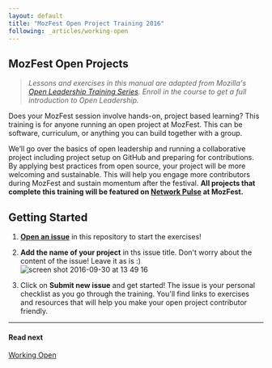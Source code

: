 ```yaml
---
layout: default
title: "MozFest Open Project Training 2016"
following: _articles/working-open
---
```


## MozFest Open Projects


> *Lessons and exercises in this manual are adapted from Mozilla's [Open Leadership Training Series](https://mozilla.teachable.com/p/mozilla-open-leadership-training-series). Enroll in the course to get a full introduction to Open Leadership.*


Does your MozFest session involve hands-on, project based learning? This training is for anyone running an open project at MozFest. This can be software, curriculum, or anything you can build together with a group.

We’ll go over the basics of open leadership and running a collaborative project including project setup on GitHub and preparing for contributions. By applying best practices from open source, your project will be more welcoming and sustainable. This will help you engage more contributors during MozFest and sustain momentum after the festival. **All projects that complete this training will be featured on [Network Pulse](https://mozilla.github.io/network-pulse/) at MozFest.**

## Getting Started
1. [**Open an issue**](https://github.com/acabunoc/mozfest-open-projects-2016/issues/new) in this repository to start the exercises!

2. **Add the name of your project** in ths issue title. Don't worry about the content of the issue! Leave it as is :)
![screen shot 2016-09-30 at 13 49 16](https://cloud.githubusercontent.com/assets/617994/19001339/ba6ee3ce-8714-11e6-8057-2173005ded6b.png)

3. Click on **Submit new issue** and get started! The issue is your personal checklist as you go through the training. You'll find links to exercises and resources that will help you make your open project contributor friendly.

---
<div class="color-box">
<h4>Read next</h4>
<p><a href="articles/working-open">Working Open</a></p>
</div>
